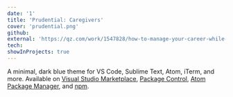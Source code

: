 ```yaml
---
date: '1'
title: 'Prudential: Caregivers'
cover: 'prudential.png'
github:
external: 'https://qz.com/work/1547828/how-to-manage-your-career-while-caring-for-a-loved-one/'
tech:
showInProjects: true
---
```


A minimal, dark blue theme for VS Code, Sublime Text, Atom, iTerm, and more. Available on [Visual Studio Marketplace](https://marketplace.visualstudio.com/items?itemName=brittanychiang.halcyon-vscode), [Package Control](https://packagecontrol.io/packages/Halcyon%20Theme), [Atom Package Manager](https://atom.io/themes/halcyon-syntax), and [npm](https://www.npmjs.com/package/hyper-halcyon-theme).
